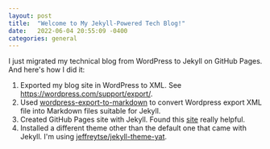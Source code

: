 ```yaml
---
layout: post
title:  "Welcome to My Jekyll-Powered Tech Blog!"
date:   2022-06-04 20:55:09 -0400
categories: general
---
```

I just migrated my technical blog from WordPress to
Jekyll on GitHub Pages.  And here's how I did it:

1. Exported my blog site in WordPress to XML.  See <https://wordpress.com/support/export/>.
2. Used [wordpress-export-to-markdown](https://github.com/lonekorean/wordpress-export-to-markdown) to convert Wordpress export XML file into Markdown files suitable for Jekyll.
3. Created GitHub Pages site with Jekyll.  Found this [site](https://docs.github.com/en/pages/setting-up-a-github-pages-site-with-jekyll/creating-a-github-pages-site-with-jekyll) really helpful.
4. Installed a different theme other than the default one that came with Jekyll.  I'm using [jeffreytse/jekyll-theme-yat](https://github.com/jeffreytse/jekyll-theme-yat).